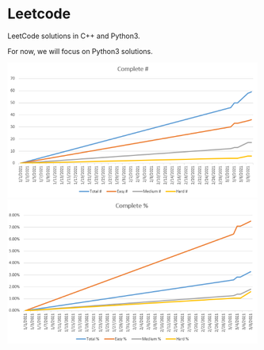 Leetcode
========

LeetCode solutions in C++ and Python3.

For now, we will focus on Python3 solutions.

![Complete #](https://github.com/ck2w/Leetcode/blob/master/complete_num.png)
![Complete %](complete_percent.png)

